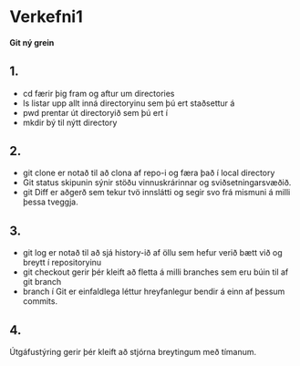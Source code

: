 # Verkefni1

#### Git ný grein

## 1. 
- cd færir þig fram og aftur um directories
- ls listar upp allt inná directoryinu sem þú ert staðsettur á
- pwd prentar út directoryið sem þú ert í
- mkdir bý til nýtt directory

## 2. 
- git clone er notað til að clona af repo-i og færa það í local directory
- Git status skipunin sýnir stöðu vinnuskrárinnar og sviðsetningarsvæðið.
- git Diff er aðgerð sem tekur tvö innslátti og segir svo frá mismuni á milli þessa tveggja.

## 3.
- git log er notað til að sjá history-ið af öllu sem hefur verið bætt við og breytt í repositoryinu
- git checkout gerir þér kleift að fletta á milli branches sem eru búin til af git branch
- branch í Git er einfaldlega léttur hreyfanlegur bendir á einn af þessum commits.

## 4.
Útgáfustýring gerir þér kleift að stjórna breytingum með tímanum.

